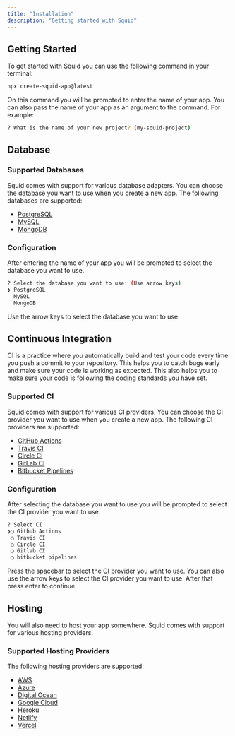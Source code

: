 ```yaml
---
title: "Installation"
description: "Getting started with Squid"
---
```


## Getting Started

To get started with Squid you can use the following command in your terminal:

```bash
npx create-squid-app@latest
```

On this command you will be prompted to enter the name of your app. You can also pass the name of your app as an argument to the command. For example:

```bash
? What is the name of your new project? (my-squid-project)
```

## Database

### Supported Databases

Squid comes with support for various database adapters. You can choose the database you want to use when you create a new app. The following databases are supported:

- [PostgreSQL](https://www.postgresql.org/)
- [MySQL](https://www.mysql.com/)
- [MongoDB](https://www.mongodb.com/)

### Configuration

After entering the name of your app you will be prompted to select the database you want to use.

```bash
? Select the database you want to use: (Use arrow keys)
❯ PostgreSQL
  MySQL
  MongoDB
```

Use the arrow keys to select the database you want to use.

## Continuous Integration

CI is a practice where you automatically build and test your code every time you push a commit to your repository. This helps you to catch bugs early and make sure your code is working as expected. This also helps you to make sure your code is following the coding standards you have set.

### Supported CI

Squid comes with support for various CI providers. You can choose the CI provider you want to use when you create a new app. The following CI providers are supported:

- [GitHub Actions](https://github.com/features/actions)
- [Travis CI](https://travis-ci.org/)
- [Circle CI](https://circleci.com/)
- [GitLab CI](https://docs.gitlab.com/ee/ci/)
- [Bitbucket Pipelines](https://bitbucket.org/product/features/pipelines)

### Configuration

After selecting the database you want to use you will be prompted to select the CI provider you want to use.

```bash
? Select CI
❯◯ Github Actions
 ◯ Travis CI
 ◯ Circle CI
 ◯ Gitlab CI
 ◯ bitbucket pipelines
```
Press the spacebar to select the CI provider you want to use. You can also use the arrow keys to select the CI provider you want to use. 
After that press enter to continue.

## Hosting

You will also need to host your app somewhere. Squid comes with support for various hosting providers. 

### Supported Hosting Providers

The following hosting providers are supported:

- [AWS](https://aws.amazon.com/)
- [Azure](https://azure.microsoft.com/en-us/)
- [Digital Ocean](https://www.digitalocean.com/)
- [Google Cloud](https://cloud.google.com/)
- [Heroku](https://www.heroku.com/)
- [Netlify](https://www.netlify.com/)
- [Vercel](https://vercel.com/)




